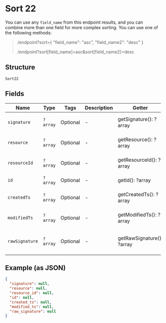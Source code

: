 
# Sort 22

You can use any `field_name` from this endpoint results, and you can combine more than one field for more complex sorting. You can use one of the following methods:

> /endpoint?sort={ "field_name": "asc", "field_name2": "desc" }
> 
> /endpoint?sort[field_name]=asc&sort[field_name2]=desc

## Structure

`Sort22`

## Fields

| Name | Type | Tags | Description | Getter | Setter |
|  --- | --- | --- | --- | --- | --- |
| `signature` | `?array` | Optional | - | getSignature(): ?array | setSignature(?array signature): void |
| `resource` | `?array` | Optional | - | getResource(): ?array | setResource(?array resource): void |
| `resourceId` | `?array` | Optional | - | getResourceId(): ?array | setResourceId(?array resourceId): void |
| `id` | `?array` | Optional | - | getId(): ?array | setId(?array id): void |
| `createdTs` | `?array` | Optional | - | getCreatedTs(): ?array | setCreatedTs(?array createdTs): void |
| `modifiedTs` | `?array` | Optional | - | getModifiedTs(): ?array | setModifiedTs(?array modifiedTs): void |
| `rawSignature` | `?array` | Optional | - | getRawSignature(): ?array | setRawSignature(?array rawSignature): void |

## Example (as JSON)

```json
{
  "signature": null,
  "resource": null,
  "resource_id": null,
  "id": null,
  "created_ts": null,
  "modified_ts": null,
  "raw_signature": null
}
```

